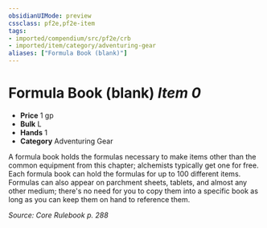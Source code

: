 ```yaml
---
obsidianUIMode: preview
cssclass: pf2e,pf2e-item
tags:
- imported/compendium/src/pf2e/crb
- imported/item/category/adventuring-gear
aliases: ["Formula Book (blank)"]
---
```

# Formula Book (blank) *Item 0*  

- **Price** 1 gp
- **Bulk** L
- **Hands** 1
- **Category** Adventuring Gear

A formula book holds the formulas necessary to make items other than the common equipment from this chapter; alchemists typically get one for free. Each formula book can hold the formulas for up to 100 different items. Formulas can also appear on parchment sheets, tablets, and almost any other medium; there's no need for you to copy them into a specific book as long as you can keep them on hand to reference them.

*Source: Core Rulebook p. 288*